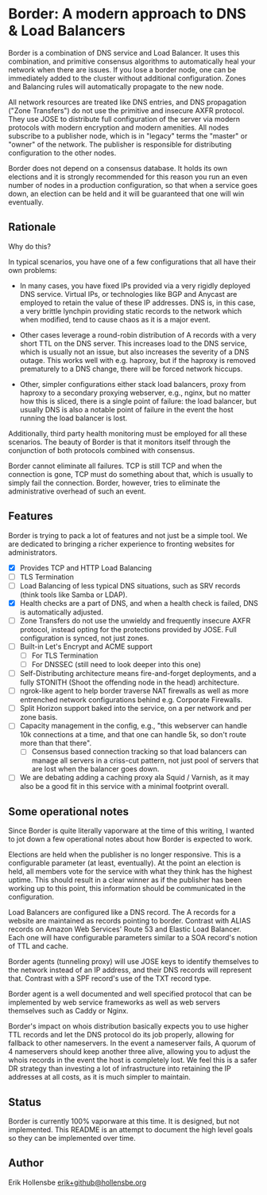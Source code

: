 # Border: A modern approach to DNS & Load Balancers

Border is a combination of DNS service and Load Balancer. It uses this
combination, and primitive consensus algorithms to automatically heal your
network when there are issues. If you lose a border node, one can be
immediately added to the cluster without additional configuration. Zones and
Balancing rules will automatically propagate to the new node.

All network resources are treated like DNS entries, and DNS propagation ("Zone
Transfers") do not use the primitive and insecure AXFR protocol. They use JOSE
to distribute full configuration of the server via modern protocols with modern
encryption and modern amenities. All nodes subscribe to a publisher node, which
is in "legacy" terms the "master" or "owner" of the network. The publisher is
responsible for distributing configuration to the other nodes.

Border does not depend on a consensus database. It holds its own elections and
it is strongly recommended for this reason you run an even number of nodes in a
production configuration, so that when a service goes down, an election can be
held and it will be guaranteed that one will win eventually.

## Rationale

Why do this?

In typical scenarios, you have one of a few configurations that all have their
own problems:

- In many cases, you have fixed IPs provided via a very rigidly deployed DNS
  service. Virtual IPs, or technologies like BGP and Anycast are employed to
  retain the value of these IP addresses. DNS is, in this case, a very brittle
  lynchpin providing static records to the network which when modified, tend to
  cause chaos as it is a major event.

- Other cases leverage a round-robin distribution of A records with a very
  short TTL on the DNS server. This increases load to the DNS service, which is
  usually not an issue, but also increases the severity of a DNS outage. This
  works well with e.g. haproxy, but if the haproxy is removed prematurely to a
  DNS change, there will be forced network hiccups.

- Other, simpler configurations either stack load balancers, proxy from haproxy
  to a secondary proxying webserver, e.g., nginx, but no matter how this is
  sliced, there is a single point of failure: the load balancer, but usually
  DNS is also a notable point of failure in the event the host running the load
  balancer is lost.

Additionally, third party health monitoring must be employed for all these
scenarios. The beauty of Border is that it monitors itself through the
conjunction of both protocols combined with consensus.

Border cannot eliminate all failures. TCP is still TCP and when the connection
is gone, TCP must do something about that, which is usually to simply fail the
connection. Border, however, tries to eliminate the administrative overhead of
such an event.

## Features

Border is trying to pack a lot of features and not just be a simple tool. We
are dedicated to bringing a richer experience to fronting websites for
administrators.

- [x] Provides TCP and HTTP Load Balancing
- [ ] TLS Termination
- [ ] Load Balancing of less typical DNS situations, such as SRV records (think tools like Samba or LDAP).
- [x] Health checks are a part of DNS, and when a health check is failed, DNS is automatically adjusted.
- [ ] Zone Transfers do not use the unwieldy and frequently insecure AXFR
  protocol, instead opting for the protections provided by JOSE. Full
  configuration is synced, not just zones.
- [ ] Built-in Let's Encrypt and ACME support
  - [ ] For TLS Termination
  - [ ] For DNSSEC (still need to look deeper into this one)
- [ ] Self-Distributing architecture means fire-and-forget deployments, and a
  fully STONITH (Shoot the offending node in the head) architecture.
- [ ] ngrok-like agent to help border traverse NAT firewalls as well as more
  entrenched network configurations behind e.g. Corporate Firewalls.
- [ ] Split Horizon support baked into the service, on a per network and per zone basis.
- [ ] Capacity management in the config, e.g., "this webserver can handle 10k connections at a time, and that one can handle 5k, so don't route more than that there".
  - [ ] Consensus based connection tracking so that load balancers can manage all servers in a criss-cut pattern, not just pool of servers that are lost when the balancer goes down.
- [ ] We are debating adding a caching proxy ala Squid / Varnish, as it may
  also be a good fit in this service with a minimal footprint overall.

## Some operational notes

Since Border is quite literally vaporware at the time of this writing, I wanted
to jot down a few operational notes about how Border is expected to work.

Elections are held when the publisher is no longer responsive. This is a
configurable parameter (at least, eventually). At the point an election is
held, all members vote for the service with what they think has the highest
uptime. This should result in a clear winner as if the publisher has been
working up to this point, this information should be communicated in the
configuration.

Load Balancers are configured like a DNS record. The A records for a website
are maintained as records pointing to border. Contrast with ALIAS records on
Amazon Web Services' Route 53 and Elastic Load Balancer. Each one will have
configurable parameters similar to a SOA record's notion of TTL and cache.

Border agents (tunneling proxy) will use JOSE keys to identify themselves to
the network instead of an IP address, and their DNS records will represent
that. Contrast with a SPF record's use of the TXT record type.

Border agent is a well documented and well specified protocol that can be
implemented by web service frameworks as well as web servers themselves such as
Caddy or Nginx.

Border's impact on whois distribution basically expects you to use higher TTL
records and let the DNS protocol do its job properly, allowing for fallback to
other nameservers. In the event a nameserver fails, A quorum of 4 nameservers
should keep another three alive, allowing you to adjust the whois records in the
event the host is completely lost. We feel this is a safer DR strategy than
investing a lot of infrastructure into retaining the IP addresses at all costs,
as it is much simpler to maintain.

## Status

Border is currently 100% vaporware at this time. It is designed, but not
implemented. This README is an attempt to document the high level goals so they
can be implemented over time.

## Author

Erik Hollensbe <erik+github@hollensbe.org>
